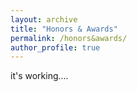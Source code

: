 ```yaml
---
layout: archive
title: "Honors & Awards"
permalink: /honors&awards/
author_profile: true
---
```


it's working....
